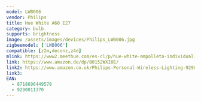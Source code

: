 ```yaml
---
model: LWB006
vendor: Philips
title: Hue White A60 E27 
category: bulb
supports: brightness
image: /assets/images/devices/Philips_LWB006.jpg
zigbeemodel: ['LWB006']
compatible: [z2m,deconz,z4d]
mlink: https://www2.meethue.com/es-cl/p/hue-white-ampolleta-individual-e27/8718696449578
link: https://www.amazon.de/dp/B0152WXI0E/
link2: https://www.amazon.co.uk/Philips-Personal-Wireless-Lighting-929001137003/dp/B01N6WK5FW
link3: 
EAN: 
  - 8718696449578
  - 9290011370
---
```

